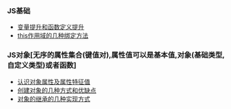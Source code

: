 ### JS基础
* [变量提升和函数定义提升](https://github.com/dudulaopo833/JS-Projects/blob/master/JS_Basic_Knowledage/JS_var_function_define.md)
* [this作用域的几种绑定方法](https://github.com/dudulaopo833/JS-Projects/blob/master/JS_Basic_Knowledage/JS_this_arrowFunction.md)

### JS对象[无序的属性集合(键值对),属性值可以是基本值,对象(基础类型,自定义类型)或者函数]
* [认识对象属性及属性特征值](https://github.com/dudulaopo833/JS-Projects/blob/master/JS_Basic_Knowledage/JS_Object_%E5%B1%9E%E6%80%A7%20.md)
* [创建对象的几种方式和优缺点]()
* [对象的继承的几种实现方式]()


